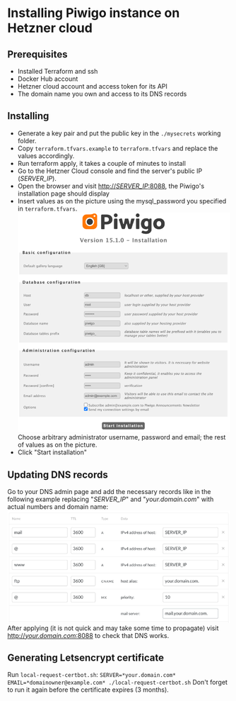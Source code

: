 # Installing Piwigo instance on Hetzner cloud
## Prerequisites
* Installed Terraform and ssh
* Docker Hub account
* Hetzner cloud account and access token for its API
* The domain name you own and access to its DNS records

## Installing
* Generate a key pair and put the public key in the `./mysecrets` working folder.
* Copy `terraform.tfvars.example` to `terraform.tfvars` and replace the values accordingly.
* Run terraform apply, it takes a couple of minutes to install
* Go to the Hetzner Cloud console and find the server's public IP (*SERVER_IP*).
* Open the browser and visit [http://*SERVER_IP*:8088](), the Piwigo's installation page should display
* Insert values as on the picture using the mysql_password you specified in `terraform.tfvars`.
![Installation page](doc/piwigo_install.png)
Choose arbitrary administrator username, password and email; the rest of values as on the picture.
* Click "Start installation"

## Updating DNS records
Go to your DNS admin page and add the necessary records like in the following example replacing "*SERVER_IP*" and "*your.domain.com*" with actual numbers and domain name:
![DNS page](doc/dns_install.png)
After applying (it is not quick and may take some time to propagate) visit [http://*your.domain.com*:8088]() to check that DNS works.

## Generating Letsencrypt certificate
Run `local-request-certbot.sh`:
`SERVER=*your.domain.com* EMAIL=*domainowner@example.com* ./local-request-certbot.sh`
Don't forget to run it again before the certificate expires (3 months).